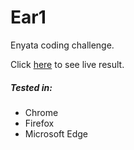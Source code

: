 # Ear1

Enyata coding challenge.

Click [here](https://ammduncan.github.io/ear1/) to see live result.

##### Tested in:
- Chrome
- Firefox
- Microsoft Edge